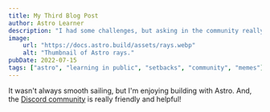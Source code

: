 ```yaml
---
title: My Third Blog Post
author: Astro Learner
description: "I had some challenges, but asking in the community really helped!"
image:
    url: "https://docs.astro.build/assets/rays.webp"
    alt: "Thumbnail of Astro rays."
pubDate: 2022-07-15
tags: ["astro", "learning in public", "setbacks", "community", "memes"]
---
```

It wasn't always smooth sailing, but I'm enjoying building with Astro. And, the [Discord community](https://astro.build/chat) is really friendly and helpful!